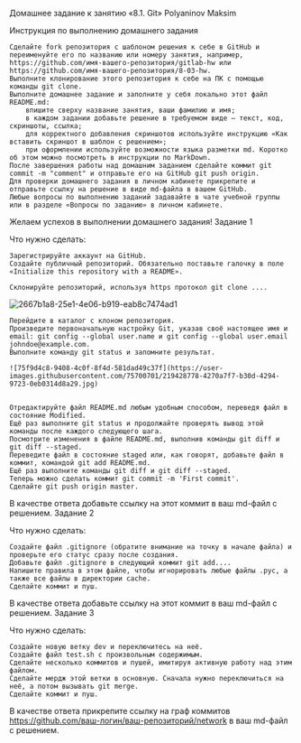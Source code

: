 Домашнее задание к занятию «8.1. Git»  Polyaninov Maksim

Инструкция по выполнению домашнего задания

    Сделайте fork репозитория c шаблоном решения к себе в GitHub и переименуйте его по названию или номеру занятия, например, https://github.com/имя-вашего-репозитория/gitlab-hw или https://github.com/имя-вашего-репозитория/8-03-hw.
    Выполните клонирование этого репозитория к себе на ПК с помощью команды git clone.
    Выполните домашнее задание и заполните у себя локально этот файл README.md:
        впишите сверху название занятия, ваши фамилию и имя;
        в каждом задании добавьте решение в требуемом виде — текст, код, скриншоты, ссылка;
        для корректного добавления скриншотов используйте инструкцию «Как вставить скриншот в шаблон с решением»;
        при оформлении используйте возможности языка разметки md. Коротко об этом можно посмотреть в инструкции по MarkDown.
    После завершения работы над домашним заданием сделайте коммит git commit -m "comment" и отправьте его на GitHub git push origin.
    Для проверки домашнего задания в личном кабинете прикрепите и отправьте ссылку на решение в виде md-файла в вашем GitHub.
    Любые вопросы по выполнению заданий задавайте в чате учебной группы или в разделе «Вопросы по заданию» в личном кабинете.

Желаем успехов в выполнении домашнего задания!
Задание 1

Что нужно сделать:

    Зарегистрируйте аккаунт на GitHub.
    Создайте публичный репозиторий. Обязательно поставьте галочку в поле «Initialize this repository with a README».
    
    Склонируйте репозиторий, используя https протокол git clone ....
    
![2667b1a8-25e1-4e06-b919-eab8c7474ad1](https://user-images.githubusercontent.com/75700701/219427462-1edd10a8-876a-4f80-94f3-6b8605f2b3f4.jpg)

    
    Перейдите в каталог с клоном репозитория.
    Произведите первоначальную настройку Git, указав своё настоящее имя и email: git config --global user.name и git config --global user.email johndoe@example.com.
    Выполните команду git status и запомните результат.
    
    ![75f9d4c8-9408-4c0f-8f4d-581dad49c37f](https://user-images.githubusercontent.com/75700701/219428778-4270a7f7-b30d-4294-9723-0eb0314d8a29.jpg)


    Отредактируйте файл README.md любым удобным способом, переведя файл в состояние Modified.
    Ещё раз выполните git status и продолжайте проверять вывод этой команды после каждого следующего шага.
    Посмотрите изменения в файле README.md, выполнив команды git diff и git diff --staged.
    Переведите файл в состояние staged или, как говорят, добавьте файл в коммит, командой git add README.md.
    Ещё раз выполните команды git diff и git diff --staged.
    Теперь можно сделать коммит git commit -m 'First commit'.
    Сделайте git push origin master.

В качестве ответа добавьте ссылку на этот коммит в ваш md-файл с решением.
Задание 2

Что нужно сделать:

    Создайте файл .gitignore (обратите внимание на точку в начале файла) и проверьте его статус сразу после создания.
    Добавьте файл .gitignore в следующий коммит git add....
    Напишите правила в этом файле, чтобы игнорировать любые файлы .pyc, а также все файлы в директории cache.
    Сделайте коммит и пуш.

В качестве ответа добавьте ссылку на этот коммит в ваш md-файл с решением.
Задание 3

Что нужно сделать:

    Создайте новую ветку dev и переключитесь на неё.
    Создайте файл test.sh с произвольным содержимым.
    Сделайте несколько коммитов и пушей, имитируя активную работу над этим файлом.
    Сделайте мердж этой ветки в основную. Сначала нужно переключиться на неё, а потом вызывать git merge.
    Сделайте коммит и пуш.

В качестве ответа прикрепите ссылку на граф коммитов https://github.com/ваш-логин/ваш-репозиторий/network в ваш md-файл с решением.
